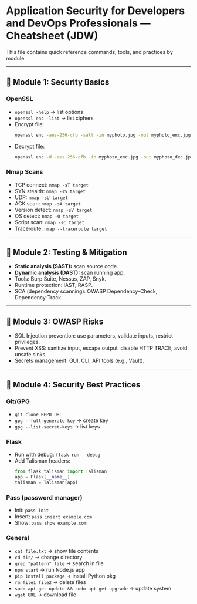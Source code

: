 # Application Security for Developers and DevOps Professionals — Cheatsheet (JDW)

This file contains quick reference commands, tools, and practices by module.

---

## 🧩 Module 1: Security Basics

### OpenSSL
- `openssl -help` → list options  
- `openssl enc -list` → list ciphers  
- Encrypt file:  
  ```bash
  openssl enc -aes-256-cfb -salt -in myphoto.jpg -out myphoto_enc.jpg -k password
  ```
- Decrypt file:  
  ```bash
  openssl enc -d -aes-256-cfb -in myphoto_enc.jpg -out myphoto_dec.jpg -k password
  ```

### Nmap Scans
- TCP connect: `nmap -sT target`  
- SYN stealth: `nmap -sS target`  
- UDP: `nmap -sU target`  
- ACK scan: `nmap -sA target`  
- Version detect: `nmap -sV target`  
- OS detect: `nmap -O target`  
- Script scan: `nmap -sC target`  
- Traceroute: `nmap --traceroute target`  

---

## 🧩 Module 2: Testing & Mitigation

- **Static analysis (SAST):** scan source code.  
- **Dynamic analysis (DAST):** scan running app.  
- Tools: Burp Suite, Nessus, ZAP, Snyk.  
- Runtime protection: IAST, RASP.  
- SCA (dependency scanning): OWASP Dependency-Check, Dependency-Track.  

---

## 🧩 Module 3: OWASP Risks

- SQL Injection prevention: use parameters, validate inputs, restrict privileges.  
- Prevent XSS: sanitize input, escape output, disable HTTP TRACE, avoid unsafe sinks.  
- Secrets management: GUI, CLI, API tools (e.g., Vault).  

---

## 🧩 Module 4: Security Best Practices

### Git/GPG
- `git clone REPO_URL`  
- `gpg --full-generate-key` → create key  
- `gpg --list-secret-keys` → list keys  

### Flask
- Run with debug: `flask run --debug`  
- Add Talisman headers:  
  ```python
  from flask_talisman import Talisman
  app = Flask(__name__)
  talisman = Talisman(app)
  ```

### Pass (password manager)
- Init: `pass init`  
- Insert: `pass insert example.com`  
- Show: `pass show example.com`  

### General
- `cat file.txt` → show file contents  
- `cd dir/` → change directory  
- `grep "pattern" file` → search in file  
- `npm start` → run Node.js app  
- `pip install package` → install Python pkg  
- `rm file1 file2` → delete files  
- `sudo apt-get update && sudo apt-get upgrade` → update system  
- `wget URL` → download file  
